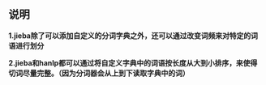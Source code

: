 ## 说明

**1.jieba除了可以添加自定义的分词字典之外，还可以通过改变词频来对特定的词语进行划分**

**2.jieba和hanlp都可以通过将自定义字典中的词语按长度从大到小排序，来使得切词尽量完整。（因为分词器会从上到下读取字典中的词）**
